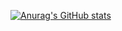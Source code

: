 [![Anurag's GitHub stats](https://github-readme-stats.vercel.app/api?username=27medkamal&hide_rank=true&theme=transparent&count_private=true)](https://github.com/anuraghazra/github-readme-stats)

<!--
**27medkamal/27medkamal** is a ✨ _special_ ✨ repository because its `README.md` (this file) appears on your GitHub profile.

Here are some ideas to get you started:

- 🔭 I’m currently working on ...
- 🌱 I’m currently learning ...
- 👯 I’m looking to collaborate on ...
- 🤔 I’m looking for help with ...
- 💬 Ask me about ...
- 📫 How to reach me: ...
- 😄 Pronouns: ...
- ⚡ Fun fact: ...
-->
